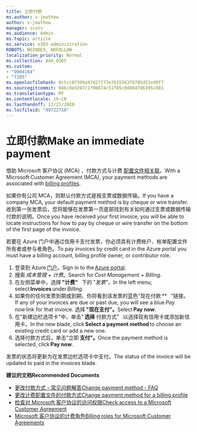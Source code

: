 ```yaml
---
title: 立即付款
ms.author: v-jmathew
author: v-jmathew
manager: scotv
ms.audience: Admin
ms.topic: article
ms.service: o365-administration
ROBOTS: NOINDEX, NOFOLLOW
localization_priority: Normal
ms.collection: Adm_O365
ms.custom:
- "9004164"
- "7285"
ms.openlocfilehash: 0c5cc07399a97d27f77e761556376785d51ed9f7
ms.sourcegitcommit: 04bc9ed287c1f90874c51f05c0d8647d6395c881
ms.translationtype: MT
ms.contentlocale: zh-CN
ms.lasthandoff: 12/21/2020
ms.locfileid: "49722718"
---
```

# <a name="make-an-immediate-payment"></a><span data-ttu-id="58426-102">立即付款</span><span class="sxs-lookup"><span data-stu-id="58426-102">Make an immediate payment</span></span>

<span data-ttu-id="58426-103">借助 Microsoft 客户协议 (MCA) ，付款方式与计费 [配置文件相关联](https://docs.microsoft.com/azure/billing/billing-how-to-change-credit-card?WT.mc_id=Portal-Microsoft_Azure_Support#change-payment-method-for-a-billing-profile)。</span><span class="sxs-lookup"><span data-stu-id="58426-103">With a Microsoft Customer Agreement (MCA), your payment methods are associated with [billing profiles](https://docs.microsoft.com/azure/billing/billing-how-to-change-credit-card?WT.mc_id=Portal-Microsoft_Azure_Support#change-payment-method-for-a-billing-profile).</span></span>

<span data-ttu-id="58426-104">如果你有公司 MCA，则默认付款方式是按支票或数据传输。</span><span class="sxs-lookup"><span data-stu-id="58426-104">If you have a company MCA, your default payment method is by cheque or wire transfer.</span></span> <span data-ttu-id="58426-105">收到第一张发票后，您将能够在发票第一页底部找到有关如何通过支票或数据传输付款的说明。</span><span class="sxs-lookup"><span data-stu-id="58426-105">Once you have received your first invoice, you will be able to locate instructions for how to pay by cheque or wire transfer on the bottom of the first page of the invoice.</span></span>

<span data-ttu-id="58426-106">若要在 Azure 门户中通过信用卡支付发票，你必须具有计费帐户、帐单配置文件所有者或参与者角色。</span><span class="sxs-lookup"><span data-stu-id="58426-106">To pay invoices by credit card in the Azure portal you must have a billing account, billing profile owner, or contributor role.</span></span>

1. <span data-ttu-id="58426-107">登录到 Azure [门户](https://portal.azure.com/)。</span><span class="sxs-lookup"><span data-stu-id="58426-107">Sign in to the [Azure portal](https://portal.azure.com/).</span></span>
2. <span data-ttu-id="58426-108">搜索 *成本管理 + 计费*。</span><span class="sxs-lookup"><span data-stu-id="58426-108">Search for *Cost Management + Billing*.</span></span>
3. <span data-ttu-id="58426-109">在左侧菜单中，选择 **"计费"**   下的 *"发票"。*</span><span class="sxs-lookup"><span data-stu-id="58426-109">In the left menu, select **Invoices** under *Billing*.</span></span>
4. <span data-ttu-id="58426-110">如果你的任何发票到期或到期，你将看到该发票的蓝色"现在付款 \*\*   "链接。</span><span class="sxs-lookup"><span data-stu-id="58426-110">If any of your invoices are due or past due, you will see a blue *Pay now* link for that invoice.</span></span> <span data-ttu-id="58426-111">选择 **"现在支付"。**</span><span class="sxs-lookup"><span data-stu-id="58426-111">Select **Pay now**.</span></span>
5. <span data-ttu-id="58426-112">在"新建边栏选项卡"中，单击" **选择** 付款方式"   以选择现有信用卡或添加新信用卡。</span><span class="sxs-lookup"><span data-stu-id="58426-112">In the new blade, click **Select a payment method** to choose an existing credit card or add a new one.</span></span>
6. <span data-ttu-id="58426-113">选择付款方式后，单击"立即 **支付"。**</span><span class="sxs-lookup"><span data-stu-id="58426-113">Once the payment method is selected, click **Pay now**.</span></span>

<span data-ttu-id="58426-114">发票的状态将更新为在发票边栏选项卡中支付。</span><span class="sxs-lookup"><span data-stu-id="58426-114">The status of the invoice will be updated to paid in the invoices blade.</span></span>

<span data-ttu-id="58426-115">**建议的文档**</span><span class="sxs-lookup"><span data-stu-id="58426-115">**Recommended Documents**</span></span>

- [<span data-ttu-id="58426-116">更改付款方式 - 常见问题解答</span><span class="sxs-lookup"><span data-stu-id="58426-116">Change payment method - FAQ</span></span>](https://docs.microsoft.com/azure/billing/billing-how-to-change-credit-card?WT.mc_id=Portal-Microsoft_Azure_Support#frequently-asked-questions)
- [<span data-ttu-id="58426-117">更改计费配置文件的付款方式</span><span class="sxs-lookup"><span data-stu-id="58426-117">Change payment method for a billing profile</span></span>](https://docs.microsoft.com/azure/cost-management-billing/manage/change-credit-card?WT.mc_id=Portal-Microsoft_Azure_Support#manage-credit-cards-for-a-microsoft-customer-agreement)
- [<span data-ttu-id="58426-118">检查对 Microsoft 客户协议的访问权限</span><span class="sxs-lookup"><span data-stu-id="58426-118">Check access to a Microsoft Customer Agreement</span></span>](https://docs.microsoft.com/azure/cost-management-billing/manage/change-credit-card?WT.mc_id=Portal-Microsoft_Azure_Support%22%20%5Cl%20%22manage-credit-cards-for-a-microsoft-customer-agreement%22%20%5Ct%20%22_blank#check-the-type-of-your-account)
- [<span data-ttu-id="58426-119">Microsoft 客户协议的计费角色</span><span class="sxs-lookup"><span data-stu-id="58426-119">Billing roles for Microsoft Customer Agreements</span></span>](https://docs.microsoft.com/azure/cost-management-billing/manage/understand-mca-roles)
